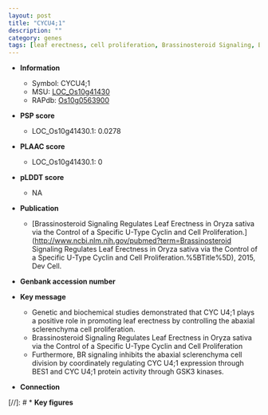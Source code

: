 ```yaml
---
layout: post
title: "CYCU4;1"
description: ""
category: genes
tags: [leaf erectness, cell proliferation, Brassinosteroid Signaling, Brassinosteroid, BR signaling]
---
```


* **Information**  
    + Symbol: CYCU4;1  
    + MSU: [LOC_Os10g41430](http://rice.plantbiology.msu.edu/cgi-bin/ORF_infopage.cgi?orf=LOC_Os10g41430)  
    + RAPdb: [Os10g0563900](http://rapdb.dna.affrc.go.jp/viewer/gbrowse_details/irgsp1?name=Os10g0563900)  

* **PSP score**  
    + LOC_Os10g41430.1: 0.0278 

* **PLAAC score**  
    + LOC_Os10g41430.1: 0 

* **pLDDT score**
    + NA


* **Publication**  
    + [Brassinosteroid Signaling Regulates Leaf Erectness in Oryza sativa via the Control of a Specific U-Type Cyclin and Cell Proliferation.](http://www.ncbi.nlm.nih.gov/pubmed?term=Brassinosteroid Signaling Regulates Leaf Erectness in Oryza sativa via the Control of a Specific U-Type Cyclin and Cell Proliferation.%5BTitle%5D), 2015, Dev Cell.

* **Genbank accession number**  

* **Key message**  
    + Genetic and biochemical studies demonstrated that CYC U4;1 plays a positive role  in promoting leaf erectness by controlling the abaxial sclerenchyma cell proliferation.
    + Brassinosteroid Signaling Regulates Leaf Erectness in Oryza sativa via the Control of a Specific U-Type Cyclin and Cell Proliferation
    + Furthermore, BR signaling inhibits the abaxial sclerenchyma cell division by coordinately regulating CYC U4;1 expression through BES1 and CYC U4;1 protein activity through GSK3 kinases.

* **Connection**  

[//]: # * **Key figures**  


